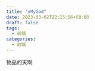 ```yaml
---
title: "oMyGod"
date: 2023-03-02T22:25:56+08:00
draft: false
tags:
  - 前端
categories:
  - 前端
---
```


物品的天啊
